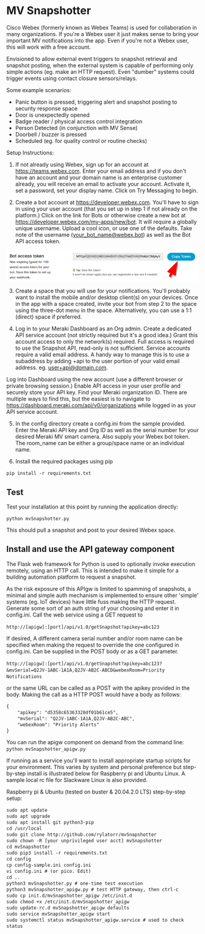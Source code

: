 # MV Snapshotter

Cisco Webex (formerly known as Webex Teams) is used for collaboration in many organizations. If
you're a Webex user it just makes sense to bring your important MV notifications into the app.
Even if you're not a Webex user, this will work with a free account.

Envisioned to allow external event triggers to snapshot retrieval and snapshot posting, when the 
external system is capable of performing only simple actions (eg. make an HTTP request). Even
"dumber" systems could trigger events using contact closure sensors/relays.

Some example scenarios:
- Panic button is pressed, triggering alert and snapshot posting to security response space
- Door is unexpectedly opened
- Badge reader / physical access control integration
- Person Detected (in conjunction with MV Sense)
- Doorbell / buzzer is pressed
- Scheduled (eg. for quality control or routine checks)

Setup Instructions:
1. If not already using Webex, sign up for an account at https://teams.webex.com. Enter your email
address and if you don't have an account and your domain name is an enterprise customer already, you
will receive an email to activate your account. Activate it, set a password, set your display name. 
Click on Try Messaging to begin. 

2. Create a bot account at https://developer.webex.com. You'll have to sign in using your user account
(that you set up in step 1 if not already on the platform.) Click on the link for Bots or otherwise
create a new bot at https://developer.webex.com/my-apps/new/bot. It will require a globally unique
username. Upload a cool icon, or use one of the defaults.  Take note of the username 
(your_bot_name@webex.bot) as well as the Bot API access token.

![bot API key](Bot-API-key.png)

3. Create a space that you will use for your notifications. You'll probably want to install the mobile 
and/or desktop client(s) on your devices. Once in the app with a space created, invite your bot from 
step 2 to the space using the three-dot menu in the space. Alternatively, you can use a 1:1 (direct)
space if preferred.

4. Log in to your Meraki Dashboard as an Org admin. Create a dedicated API service account (not strictly
required but it's a good idea.) Grant this account access to only the network(s) required. Full access
is required to use the Snapshot API, read-only is not sufficient. Service accounts require a valid email
address. A handy way to manage this is to use a subaddress by adding +api to the user portion of your
valid email address. eg. user+api@domain.com. 

Log into Dashboard using the new account (use a different browser or private browsing session.) 
Enable API access in your user profile and securely store your API key. Find your Meraki organization
ID. There are multiple ways to find this, but the easiest is to navigate to 
https://dashboard.meraki.com/api/v0/organizations while logged in as your API service account.

5. In the config directory create a config.ini from the sample provided.  Enter the Meraki API key and
Org ID as well as the serial number for your desired Meraki MV smart camera. Also supply your Webex 
bot token. The room_name can be either a group/space name or an individual name.
   
6. Install the required packages using pip
```buildoutcfg
pip install -r requirements.txt
```

## Test
Test your installation at this point by running the application directly:
```
python mvSnapshotter.py
```
This should pull a snapshot and post to your desired Webex space. 

## Install and use the API gateway component
The Flask web framework for Python is used to optionally invoke execution remotely, using an HTTP call.
This is intended to make it simple for a building automation platform to request a snapshot. 

As the risk exposure of this APIgw is limited to spamming of snapshots, a minimal and simple auth
mechanism is implemented to ensure other 'simple' systems (eg. IoT devices) have little fuss making
the HTTP request. Generate some sort of an auth string of your choosing and enter it in config.ini.
Call the web service using a GET request to 

```http://[apigw]:[port]/api/v1.0/getSnapshot?apikey=abc123```

If desired, A different camera serial number and/or room name can be specified when making the request to 
override the one configured in config.ini. Can be supplied in the POST body or as a GET parameter.

```http://[apigw]:[port]/api/v1.0/getSnapshot?apikey=abc123?&mvSerial=Q2JV-1ABC-1A1A,Q2JV-AB2C-ABCD&webexRoom=Priority Notifications```

or the same URL can be called as a POST with the apikey provided in the body. Making the call as a HTTP
POST would have a body as follows:
```buildoutcfg
{
    "apikey": "d5358c65363328df01b61ce5",
    "mvSerial": "Q2JV-1ABC-1A1A,Q2JV-AB2C-ABC",
    "webexRoom": "Priority Alerts"
}
```

You can run the apigw component on demand from the command line:
```python mvSnapshotter_apigw.py```

If running as a service you'll want to install appropriate startup scripts for your environment. 
This varies by system and personal preference but step-by-step install is illustrated below for
Raspberry pi and Ubuntu Linux. A sample local rc file for Slackware Linux is also provided. 

Raspberry pi & Ubuntu (tested on buster & 20.04.2.0 LTS) step-by-step setup:
```
sudo apt update
sudo apt upgrade
sudo apt install git python3-pip
cd /usr/local
sudo git clone http://github.com/rylatorr/mvSnapshotter
sudo chown -R [your unprivileged user acct] mvSnapshotter
cd mvSnapshotter
sudo pip3 install -r requirements.txt
cd config
cp config-sample.ini config.ini
vi config.ini # (or pico. Edit)
cd ..
python3 mvSnapshotter.py # one-time test execution
python3 mvSnapshotter_apigw.py # test HTTP gateway, then ctrl-c
sudo cp init.d/mvSnapshotter_apigw /etc/init.d
sudo chmod +x /etc/init.d/mvSnapshotter_apigw
sudo update-rc.d mvSnapshotter_apigw defaults
sudo service mvSnapshotter_apigw start
sudo systemctl status mvSnapshotter_apigw.service # used to check status
```
